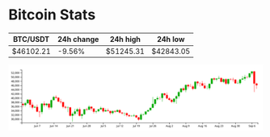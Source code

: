 # Bitcoin Stats

BTC/USDT|24h change|24h high|24h low|
|---|---|---|---|
|$46102.21|-9.56%|$51245.31|$42843.05|

<img src="./chart.svg">
